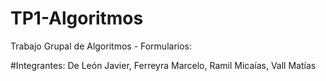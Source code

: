# TP1-Algoritmos
Trabajo Grupal de Algoritmos - Formularios:

#Integrantes:
De León Javier,
Ferreyra Marcelo,
Ramil Micaías,
Vall Matías
